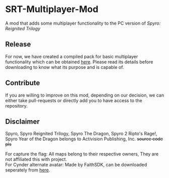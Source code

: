 
# SRT-Multiplayer-Mod
A mod that adds some multiplayer functionality to the PC version of *Spyro: Reignited Trilogy*

## Release
For now, we have created a compiled pack for basic multiplayer functionality which can be obtained [here](https://github.com/InfinateXtremer/SRT-Multiplayer-Mod/releases). Please read its details before downloading to know what its purpose and is capable of.

## Contribute
If you are willing to improve on this mod, depending on our decision, we can either take pull-requests or directly add you to have access to the repository.

## Disclaimer
Spyro, Spyro Reignited Trilogy, Spyro The Dragon, Spyro 2 Ripto's Rage!, Spyro Year of the Dragon belongs to Activision Publishing, Inc. ~~source code pls~~

For capture the flag: All maps belong to their respective owners, They are not affiliated this with project.  
For Cynder alternate avatar: Made by FaithSDK, can be downloaded seperately from [here](https://www.moddb.com/games/spyro-reignited-trilogy/addons/reimagined-cynder).
